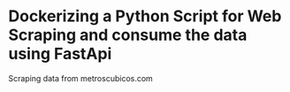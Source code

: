 # Dockerizing a Python Script for Web Scraping and consume the data using FastApi
Scraping data from metroscubicos.com
